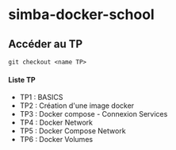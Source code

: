 # simba-docker-school

## Accéder au TP 

`git checkout <name TP>`

#### Liste TP

- TP1 : BASICS
- TP2 : Création d'une image docker
- TP3 : Docker compose - Connexion Services
- TP4 : Docker Network
- TP5 : Docker Compose Network
- TP6 : Docker Volumes

